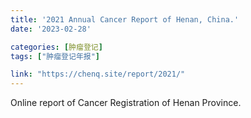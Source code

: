 ```yaml
---
title: '2021 Annual Cancer Report of Henan, China.'
date: '2023-02-28'

categories: [肿瘤登记]
tags: ["肿瘤登记年报"]

link: "https://chenq.site/report/2021/"
---
```



Online report of Cancer Registration of Henan Province.